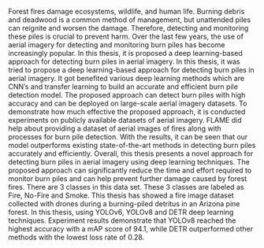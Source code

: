 Forest fires damage ecosystems, wildlife, and human life. Burning debris and deadwood is a
common method of management, but unattended piles can reignite and worsen the damage.
Therefore, detecting and monitoring these piles is crucial to prevent harm. Over the last few
years, the use of aerial imagery for detecting and monitoring burn piles has become
increasingly popular. In this thesis, it is proposed a deep learning-based approach for detecting
burn piles in aerial imagery. In this thesis, it was tried to propose a deep learning-based
approach for detecting burn piles in aerial imagery. It got benefited various deep learning
methods which are CNN’s and transfer learning to build an accurate and efficient burn pile
detection model. The proposed approach can detect burn piles with high accuracy and can be
deployed on large-scale aerial imagery datasets. To demonstrate how much effective the
proposed approach, it is conducted experiments on publicly available datasets of aerial
imagery. FLAME did help about providing a dataset of aerial images of fires along with
processes for burn pile detection. With the results, it can be seen that our model outperforms
existing state-of-the-art methods in detecting burn piles accurately and efficiently. Overall,
this thesis presents a novel approach for detecting burn piles in aerial imagery using deep
learning techniques. The proposed approach can significantly reduce the time and effort
required to monitor burn piles and can help prevent further damage caused by forest fires.
There are 3 classes in this data set. These 3 classes are labeled as Fire, No-Fire and Smoke.
This thesis has showed a fire image dataset collected with drones during a burning-piled
detritus in an Arizona pine forest. In this thesis, using YOLOv6, YOLOv8 and DETR deep learning
techniques. Experiment results demonstrate that YOLOv8 reached the highest accuracy with
a mAP score of 94.1, while DETR outperformed other methods with the lowest loss rate of
0.28.
